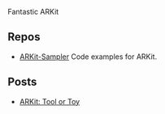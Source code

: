 Fantastic ARKit

## Repos

- [ARKit-Sampler](https://github.com/shu223/ARKit-Sampler) Code examples for ARKit.

## Posts

- [ARKit: Tool or Toy](https://medium.com/@ugiacoman/arkit-tool-or-toy-bbaf8cd70338)
